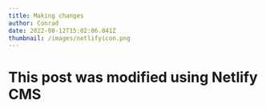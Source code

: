```yaml
---
title: Making changes
author: Conrad
date: 2022-08-12T15:02:06.041Z
thumbnail: /images/netlifyicon.png
---
```

# This post was modified using Netlify CMS